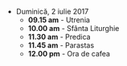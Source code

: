 
* <label>Duminică, 2 iulie 2017</label>
  * **09.15 am** - Utrenia
  * **10.00 am** - Sfânta Liturghie
  * **11.30 am** - Predica  
  * **11.45 am** - Parastas
  * **12.00 pm** - Ora de cafea
